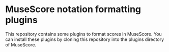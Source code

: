 MuseScore notation formatting plugins
======================================
This repository contains some plugins to format scores in MuseScore. You can
install these plugins by cloning this repository into the plugins directory of
MuseScore.
